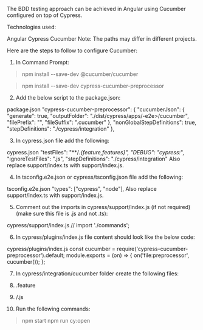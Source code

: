 The BDD testing approach can be achieved in Angular using Cucumber configured on top of Cypress.

Technologies used:

Angular
Cypress
Cucumber
Note: The paths may differ in different projects.

Here are the steps to follow to configure Cucumber:

1. In Command Prompt:

> npm install --save-dev @cucumber/cucumber

> npm install --save-dev cypress-cucumber-preprocessor


2. Add the below script to the package.json:

package.json
"cypress-cucumber-preprocessor": {
  "cucumberJson": {
    "generate": true,
    "outputFolder": "./dist/cypress/apps/<app-name>-e2e>/cucumber",
    "filePrefix": "",
    "fileSuffix": ".cucumber"
  },
  "nonGlobalStepDefinitions": true,
  "stepDefinitions": "./cypress/integration"
},


3. In cypress.json file add the following:

cypress.json
"testFiles": "**/*.{feature,features}",
"DEBUG": "cypress:*",
"ignoreTestFiles": ".js",
"stepDefinitions": "./cypress/integration"
Also replace support/index.ts with support/index.js.


4. In tsconfig.e2e.json or cypress/tsconfig.json file add the following:

tsconfig.e2e.json
"types": ["cypress", "node"],
Also replace support/index.ts with support/index.js.


5. Comment out the imports in cypress/support/index.js (if not required) (make sure this file is .js and not .ts):

cypress/support/index.js
// import './commands';

6. In cypress/plugins/index.js file content should look like the below code:

cypress/plugins/index.js
const cucumber = require('cypress-cucumber-preprocessor').default;
module.exports = (on) => {
  on('file:preprocessor', cucumber());
};

7. In cypress/integration/cucumber folder create the following files:

1. <featureName>.feature
2. <featureName>/<speceFilename>.js


8. Run the following commands:

> npm start
> npm run cy:open
